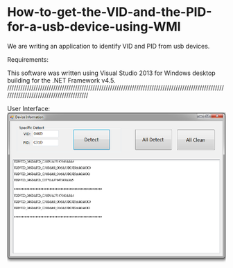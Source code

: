 # How-to-get-the-VID-and-the-PID-for-a-usb-device-using-WMI

We are writing an application to identify VID and PID from usb devices.
 
Requirements:

This software was written using Visual Studio 2013 for Windows desktop building for the .NET Framework v4.5.
////////////////////////////////////////////////////////////////////////////////////////////////////////////////////////////////////////

User Interface:
![image](https://github.com/Ming-Shu/How-to-get-the-VID-and-the-PID-for-a-usb-device-using-WMI/blob/master/Interface_Picture.PNG)
